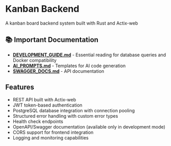 # Kanban Backend

A kanban board backend system built with Rust and Actix-web

## 📚 Important Documentation

- **[DEVELOPMENT_GUIDE.md](./DEVELOPMENT_GUIDE.md)** - Essential reading for database queries and Docker compatibility
- **[AI_PROMPTS.md](./AI_PROMPTS.md)** - Templates for AI code generation
- **[SWAGGER_DOCS.md](./SWAGGER_DOCS.md)** - API documentation

## Features

- REST API built with Actix-web
- JWT token-based authentication
- PostgreSQL database integration with connection pooling
- Structured error handling with custom error types
- Health check endpoints
- OpenAPI/Swagger documentation (available only in development mode)
- CORS support for frontend integration
- Logging and monitoring capabilities
